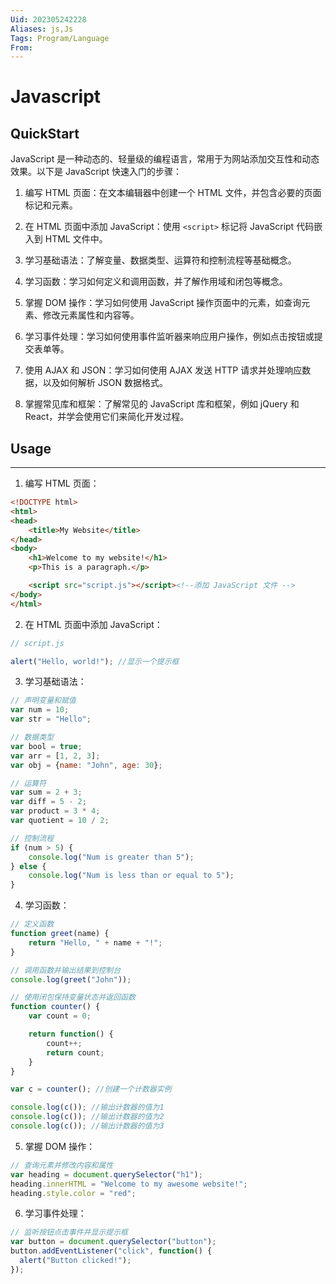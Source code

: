 ```yaml
---
Uid: 202305242228
Aliases: js,Js
Tags: Program/Language 
From: 
---
```

# Javascript

## QuickStart 

JavaScript 是一种动态的、轻量级的编程语言，常用于为网站添加交互性和动态效果。以下是 JavaScript 快速入门的步骤：

1. 编写 HTML 页面：在文本编辑器中创建一个 HTML 文件，并包含必要的页面标记和元素。

2. 在 HTML 页面中添加 JavaScript：使用 `<script>` 标记将 JavaScript 代码嵌入到 HTML 文件中。

3. 学习基础语法：了解变量、数据类型、运算符和控制流程等基础概念。

4. 学习函数：学习如何定义和调用函数，并了解作用域和闭包等概念。

5. 掌握 DOM 操作：学习如何使用 JavaScript 操作页面中的元素，如查询元素、修改元素属性和内容等。

6. 学习事件处理：学习如何使用事件监听器来响应用户操作，例如点击按钮或提交表单等。

7. 使用 AJAX 和 JSON：学习如何使用 AJAX 发送 HTTP 请求并处理响应数据，以及如何解析 JSON 数据格式。

8. 掌握常见库和框架：了解常见的 JavaScript 库和框架，例如 jQuery 和 React，并学会使用它们来简化开发过程。


## Usage
---

1. 编写 HTML 页面：

```html
<!DOCTYPE html>
<html>
<head>
	<title>My Website</title>
</head>
<body>
	<h1>Welcome to my website!</h1>
	<p>This is a paragraph.</p>

	<script src="script.js"></script><!--添加 JavaScript 文件 -->
</body>
</html>
```

2. 在 HTML 页面中添加 JavaScript：

```javascript
// script.js

alert("Hello, world!"); //显示一个提示框
```

3. 学习基础语法：

```javascript
// 声明变量和赋值
var num = 10;
var str = "Hello";

// 数据类型
var bool = true;
var arr = [1, 2, 3];
var obj = {name: "John", age: 30};

// 运算符
var sum = 2 + 3;
var diff = 5 - 2;
var product = 3 * 4;
var quotient = 10 / 2;

// 控制流程
if (num > 5) {
	console.log("Num is greater than 5");
} else {
	console.log("Num is less than or equal to 5");
}
```

4. 学习函数：

```javascript
// 定义函数
function greet(name) {
	return "Hello, " + name + "!";
}

// 调用函数并输出结果到控制台
console.log(greet("John"));

// 使用闭包保持变量状态并返回函数
function counter() {
	var count = 0;

	return function() {
		count++;
		return count;
	}
}

var c = counter(); //创建一个计数器实例

console.log(c()); //输出计数器的值为1 
console.log(c()); //输出计数器的值为2
console.log(c()); //输出计数器的值为3
```

5. 掌握 DOM 操作：

```javascript
// 查询元素并修改内容和属性
var heading = document.querySelector("h1");
heading.innerHTML = "Welcome to my awesome website!";
heading.style.color = "red";
```

6. 学习事件处理：

```javascript
// 监听按钮点击事件并显示提示框
var button = document.querySelector("button");
button.addEventListener("click", function() {
  alert("Button clicked!");
});
```

